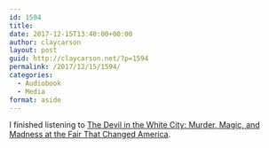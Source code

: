 ```yaml
---
id: 1594
title: 
date: 2017-12-15T13:40:00+00:00
author: claycarson
layout: post
guid: http://claycarson.net/?p=1594
permalink: /2017/12/15/1594/
categories:
  - Audiobook
  - Media
format: aside
---
```

I finished listening to [The Devil in the White City: Murder, Magic, and Madness at the Fair That Changed America](https://www.amazon.com/Devil-White-City-Madness-Changed/dp/0375725601).<!--more-->